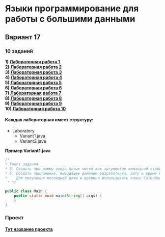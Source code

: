 # Языки программирование для работы с большими данными
## Вариант 17
### 10 заданий
**1) [Лабораторная работа 1](./Laboratory1)**  
**2) [Лабораторная работа 2](./Laboratory2)**  
**3) [Лабораторная работа 3](./Laboratory3)**  
**4) [Лабораторная работа 4](./Laboratory4)**  
**5) [Лабораторная работа 5](./Laboratory5)**  
**6) [Лабораторная работа 6](./Laboratory6)**  
**7) [Лабораторная работа 7](./Laboratory7)**  
**8) [Лабораторная работа 8](./Laboratory8)**  
**9) [Лабораторная работа 9](./Laboratory9)**  
**10) [Лабораторная работа 10](./Laboratory10)**
#### Каждая лабораторная имеет структуру:
* Laboratory
  * Variant1.java
  * Variant2.java  

__Пример Variant1.java__
```java
/*
* Текст задания
* 5. Создать программу ввода целых чисел как аргументов командной строки, подсчета их суммы (произведения) и вывода результата на консоль.
* 6. Создать приложение, выводящее фамилию разработчика, дату и время получения задания, а также дату и время сдачи задания.
*    Для получения последней даты и времени использовать класс Calendar из пакета java.util
 * */

public class Main {
    public static void main(String[] args) {
    }
}
```
### Проект
#### [Тут название проекта](./Project)
